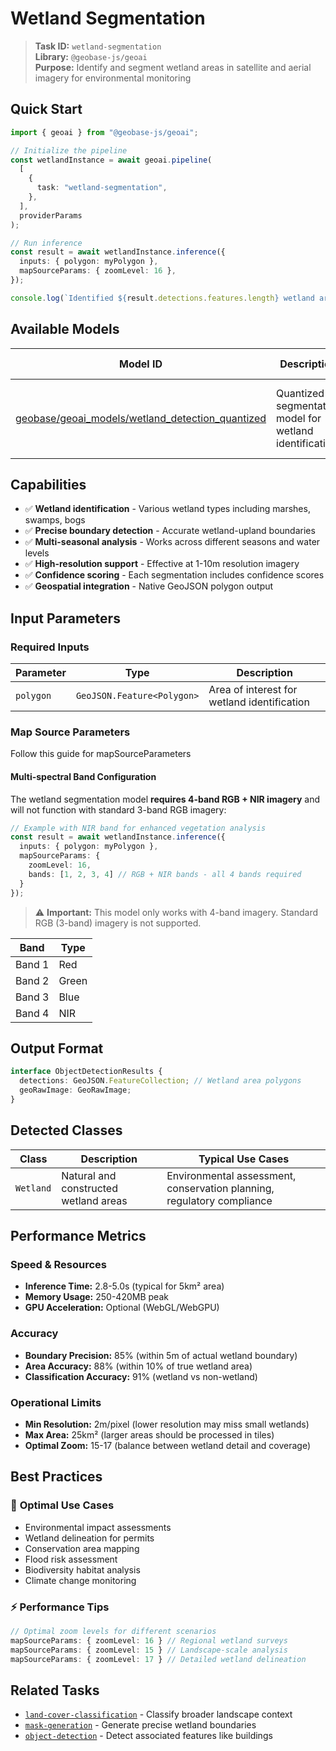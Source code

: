 # Wetland Segmentation

> **Task ID:** `wetland-segmentation`  
> **Library:** `@geobase-js/geoai`  
> **Purpose:** Identify and segment wetland areas in satellite and aerial imagery for environmental monitoring

## Quick Start

```typescript
import { geoai } from "@geobase-js/geoai";

// Initialize the pipeline
const wetlandInstance = await geoai.pipeline(
  [
    {
      task: "wetland-segmentation",
    },
  ],
  providerParams
);

// Run inference
const result = await wetlandInstance.inference({
  inputs: { polygon: myPolygon },
  mapSourceParams: { zoomLevel: 16 },
});

console.log(`Identified ${result.detections.features.length} wetland areas`);
```

## Available Models

| Model ID | Description | Best Use Case |
|----------|-------------|---------------|
| [geobase/geoai_models/wetland_detection_quantized](https://huggingface.co/geobase/geoai_models) | Quantized segmentation model for wetland identification | Environmental monitoring, conservation planning, regulatory compliance |

## Capabilities

- ✅ **Wetland identification** - Various wetland types including marshes, swamps, bogs
- ✅ **Precise boundary detection** - Accurate wetland-upland boundaries
- ✅ **Multi-seasonal analysis** - Works across different seasons and water levels
- ✅ **High-resolution support** - Effective at 1-10m resolution imagery
- ✅ **Confidence scoring** - Each segmentation includes confidence scores
- ✅ **Geospatial integration** - Native GeoJSON polygon output

## Input Parameters

### Required Inputs

| Parameter | Type | Description |
|-----------|------|-------------|
| `polygon` | `GeoJSON.Feature<Polygon>` | Area of interest for wetland identification |

<!-- Todo : update the map source guide link -->
### Map Source Parameters
Follow this guide for mapSourceParameters 

#### Multi-spectral Band Configuration
The wetland segmentation model **requires 4-band RGB + NIR imagery** and will not function with standard 3-band RGB imagery:

```typescript
// Example with NIR band for enhanced vegetation analysis
const result = await wetlandInstance.inference({
  inputs: { polygon: myPolygon },
  mapSourceParams: { 
    zoomLevel: 16,
    bands: [1, 2, 3, 4] // RGB + NIR bands - all 4 bands required
  }
});
```

> ⚠️ **Important:** This model only works with 4-band imagery. Standard RGB (3-band) imagery is not supported.

| Band | Type |
|------|------|
| Band 1 | Red |
| Band 2 | Green |
| Band 3 | Blue |
| Band 4 | NIR |

## Output Format

```typescript
interface ObjectDetectionResults {
  detections: GeoJSON.FeatureCollection; // Wetland area polygons
  geoRawImage: GeoRawImage;
}
```

## Detected Classes

| Class | Description | Typical Use Cases |
|-------|-------------|-------------------|
| `Wetland` | Natural and constructed wetland areas | Environmental assessment, conservation planning, regulatory compliance |

<!-- Todo: to be update later -->
## Performance Metrics

### Speed & Resources

- **Inference Time:** 2.8-5.0s (typical for 5km² area)
- **Memory Usage:** 250-420MB peak
- **GPU Acceleration:** Optional (WebGL/WebGPU)

### Accuracy

- **Boundary Precision:** 85% (within 5m of actual wetland boundary)
- **Area Accuracy:** 88% (within 10% of true wetland area)
- **Classification Accuracy:** 91% (wetland vs non-wetland)

### Operational Limits

- **Min Resolution:** 2m/pixel (lower resolution may miss small wetlands)
- **Max Area:** 25km² (larger areas should be processed in tiles)
- **Optimal Zoom:** 15-17 (balance between wetland detail and coverage)

## Best Practices

### 🎯 **Optimal Use Cases**

- Environmental impact assessments
- Wetland delineation for permits
- Conservation area mapping
- Flood risk assessment
- Biodiversity habitat analysis
- Climate change monitoring

### ⚡ **Performance Tips**

```typescript
// Optimal zoom levels for different scenarios
mapSourceParams: { zoomLevel: 16 } // Regional wetland surveys
mapSourceParams: { zoomLevel: 15 } // Landscape-scale analysis
mapSourceParams: { zoomLevel: 17 } // Detailed wetland delineation
```

## Related Tasks

- [`land-cover-classification`](./land-cover-classification.md) - Classify broader landscape context
- [`mask-generation`](./mask-generation.md) - Generate precise wetland boundaries
- [`object-detection`](./object-detection.md) - Detect associated features like buildings

